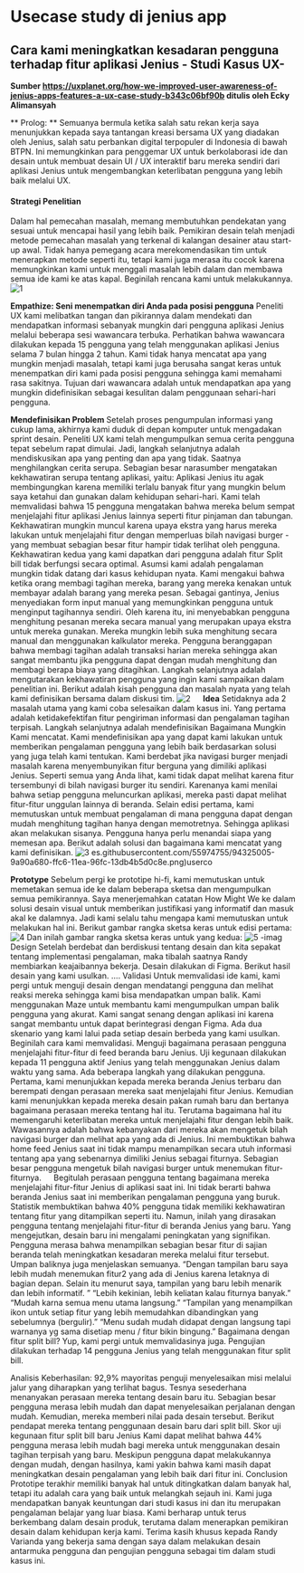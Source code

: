 # Usecase study di jenius app
## Cara kami meningkatkan kesadaran pengguna terhadap fitur aplikasi Jenius - Studi Kasus UX-
**Sumber https://uxplanet.org/how-we-improved-user-awareness-of-jenius-apps-features-a-ux-case-study-b343c06bf90b ditulis oleh Ecky Alimansyah**

** Prolog: **
Semuanya bermula ketika salah satu rekan kerja saya menunjukkan kepada saya tantangan kreasi bersama UX yang diadakan oleh Jenius, salah satu perbankan digital terpopuler di Indonesia di bawah BTPN. Ini memungkinkan para penggemar UX untuk berkolaborasi ide dan desain untuk membuat desain UI / UX interaktif baru mereka sendiri dari aplikasi Jenius untuk mengembangkan keterlibatan pengguna yang lebih baik melalui UX.

#### Strategi Penelitian
Dalam hal pemecahan masalah, memang membutuhkan pendekatan yang sesuai untuk mencapai hasil yang lebih baik. Pemikiran desain telah menjadi metode pemecahan masalah yang terkenal di kalangan desainer atau start-up awal. Tidak hanya pemegang acara merekomendasikan tim untuk menerapkan metode seperti itu, tetapi kami juga merasa itu cocok karena memungkinkan kami untuk menggali masalah lebih dalam dan membawa semua ide kami ke atas kapal. Beginilah rencana kami untuk melakukannya.
![1](https://user-images.githubusercontent.com/55974755/94324980-96648900-ffc6-11ea-8ec3-39a5301f897e.png)

**Empathize: Seni menempatkan diri Anda pada posisi pengguna**
Peneliti UX kami melibatkan tangan dan pikirannya dalam mendekati dan mendapatkan informasi sebanyak mungkin dari pengguna aplikasi Jenius melalui beberapa sesi wawancara terbuka. Perhatikan bahwa wawancara dilakukan kepada 15 pengguna yang telah menggunakan aplikasi Jenius selama 7 bulan hingga 2 tahun. Kami tidak hanya mencatat apa yang mungkin menjadi masalah, tetapi kami juga berusaha sangat keras untuk menempatkan diri kami pada posisi pengguna sehingga kami memahami rasa sakitnya. Tujuan dari wawancara adalah untuk mendapatkan apa yang mungkin didefinisikan sebagai kesulitan dalam penggunaan sehari-hari pengguna.

**Mendefinisikan Problem**
Setelah proses pengumpulan informasi yang cukup lama, akhirnya kami duduk di depan komputer untuk mengadakan sprint desain. Peneliti UX kami telah mengumpulkan semua cerita pengguna tepat sebelum rapat dimulai. Jadi, langkah selanjutnya adalah mendiskusikan apa yang penting dan apa yang tidak. Saatnya menghilangkan cerita serupa.
Sebagian besar narasumber mengatakan kekhawatiran serupa tentang aplikasi, yaitu: Aplikasi Jenius itu agak membingungkan karena memiliki terlalu banyak fitur yang mungkin belum saya ketahui dan gunakan dalam kehidupan sehari-hari.
Kami telah memvalidasi bahwa 15 pengguna mengatakan bahwa mereka belum sempat menjelajahi fitur aplikasi Jenius lainnya seperti fitur pinjaman dan tabungan. Kekhawatiran mungkin muncul karena upaya ekstra yang harus mereka lakukan untuk menjelajahi fitur dengan memperluas bilah navigasi burger - yang membuat sebagian besar fitur hampir tidak terlihat oleh pengguna. 
Kekhawatiran kedua yang kami dapatkan dari pengguna adalah fitur Split bill tidak berfungsi secara optimal. Asumsi kami adalah pengalaman mungkin tidak datang dari kasus kehidupan nyata. Kami mengakui bahwa ketika orang membagi tagihan mereka, barang yang mereka kenakan untuk membayar adalah barang yang mereka pesan. Sebagai gantinya, Jenius menyediakan form input manual yang memungkinkan pengguna untuk menginput tagihannya sendiri. Oleh karena itu, ini menyebabkan pengguna menghitung pesanan mereka secara manual yang merupakan upaya ekstra untuk mereka gunakan. Mereka mungkin lebih suka menghitung secara manual dan menggunakan kalkulator mereka.
Pengguna beranggapan bahwa membagi tagihan adalah transaksi harian mereka sehingga akan sangat membantu jika pengguna dapat dengan mudah menghitung dan membagi berapa biaya yang ditagihkan.
Langkah selanjutnya adalah mengutarakan kekhawatiran pengguna yang ingin kami sampaikan dalam penelitian ini. Berikut adalah kisah pengguna dan masalah nyata yang telah kami definisikan bersama dalam diskusi tim.
![2](https://user-images.githubusercontent.com/55974755/94324996-995f7980-ffc6-11ea-9385-b00fc5a5d34a.png)
 
**Idea**
Setidaknya ada 2 masalah utama yang kami coba selesaikan dalam kasus ini. Yang pertama adalah ketidakefektifan fitur pengiriman informasi dan pengalaman tagihan terpisah.
Langkah selanjutnya adalah mendefinisikan Bagaimana Mungkin Kami mencatat. Kami mendefinisikan apa yang dapat kami lakukan untuk memberikan pengalaman pengguna yang lebih baik berdasarkan solusi yang juga telah kami tentukan.
Kami berdebat jika navigasi burger menjadi masalah karena menyembunyikan fitur berguna yang dimiliki aplikasi Jenius. Seperti semua yang Anda lihat, kami tidak dapat melihat karena fitur tersembunyi di bilah navigasi burger itu sendiri. Karenanya kami menilai bahwa setiap pengguna meluncurkan aplikasi, mereka pasti dapat melihat fitur-fitur unggulan lainnya di beranda.
Selain edisi pertama, kami memutuskan untuk membuat pengalaman di mana pengguna dapat dengan mudah menghitung tagihan hanya dengan memotretnya. Sehingga aplikasi akan melakukan sisanya. Pengguna hanya perlu menandai siapa yang memesan apa.
Berikut adalah solusi dan bagaimana kami mencatat yang kami definisikan.
![3](https://user-images.githubusercontent.com/55974755/94325226-94e79080-ffc7-11ea-99da-2ea896ef96ce.png)
es.githubusercontent.com/55974755/94325005-9a90a680-ffc6-11ea-96fc-13db4b5d0c8e.png)userco

**Prototype**
Sebelum pergi ke prototipe hi-fi, kami memutuskan untuk memetakan semua ide ke dalam beberapa sketsa dan mengumpulkan semua pemikirannya.
Saya menerjemahkan catatan How Might We ke dalam solusi desain visual untuk memberikan justifikasi yang informatif dan masuk akal ke dalamnya. Jadi kami selalu tahu mengapa kami memutuskan untuk melakukan hal ini.
Berikut gambar rangka sketsa keras untuk edisi pertama:
![4](https://user-images.githubusercontent.com/55974755/94325007-9c5a6a00-ffc6-11ea-9b94-aa5801e74235.png)
Dan inilah gambar rangka sketsa keras untuk yang kedua:
![5](https://user-images.githubntent.com/55974755/94325009-9ebcc400-ffc6-11ea-8b47-f6da9ab0a449.png)
-imag
 
Design
Setelah berdebat dan berdiskusi tentang desain dan kita sepakat tentang implementasi pengalaman, maka tibalah saatnya Randy membiarkan keajaibannya bekerja. Desain dilakukan di Figma.
Berikut hasil desain yang kami usulkan.
….
Validasi
Untuk memvalidasi ide kami, kami pergi untuk menguji desain dengan mendatangi pengguna dan melihat reaksi mereka sehingga kami bisa mendapatkan umpan balik. Kami menggunakan Maze untuk membantu kami mengumpulkan umpan balik pengguna yang akurat. Kami sangat senang dengan aplikasi ini karena sangat membantu untuk dapat berintegrasi dengan Figma.
Ada dua skenario yang kami lalui pada setiap desain berbeda yang kami usulkan. Beginilah cara kami memvalidasi. Menguji bagaimana perasaan pengguna menjelajahi fitur-fitur di feed beranda baru Jenius. Uji kegunaan dilakukan kepada 11 pengguna aktif Jenius yang telah menggunakan Jenius dalam waktu yang sama.
Ada beberapa langkah yang dilakukan pengguna. Pertama, kami menunjukkan kepada mereka beranda Jenius terbaru dan berempati dengan perasaan mereka saat menjelajahi fitur Jenius. Kemudian kami menunjukkan kepada mereka desain pakan rumah baru dan bertanya bagaimana perasaan mereka tentang hal itu. Terutama bagaimana hal itu memengaruhi keterlibatan mereka untuk menjelajahi fitur dengan lebih baik.
Wawasannya adalah bahwa kebanyakan dari mereka akan mengetuk bilah navigasi burger dan melihat apa yang ada di Jenius. Ini membuktikan bahwa home feed Jenius saat ini tidak mampu menampilkan secara utuh informasi tentang apa yang sebenarnya dimiliki Jenius sebagai fiturnya.
Sebagian besar pengguna mengetuk bilah navigasi burger untuk menemukan fitur-fiturnya.
 
Begitulah perasaan pengguna tentang bagaimana mereka menjelajahi fitur-fitur Jenius di aplikasi saat ini.
Ini tidak berarti bahwa beranda Jenius saat ini memberikan pengalaman pengguna yang buruk. Statistik membuktikan bahwa 40% pengguna tidak memiliki kekhawatiran tentang fitur yang ditampilkan seperti itu.
Namun, inilah yang dirasakan pengguna tentang menjelajahi fitur-fitur di beranda Jenius yang baru.
Yang mengejutkan, desain baru ini mengalami peningkatan yang signifikan. Pengguna merasa bahwa menampilkan sebagian besar fitur di sajian beranda telah meningkatkan kesadaran mereka melalui fitur tersebut.
Umpan baliknya juga menjelaskan semuanya.
“Dengan tampilan baru saya lebih mudah menemukan fitur2 yang ada di Jenius karena letaknya di bagian depan. Selain itu menurut saya, tampilan yang baru lebih menarik dan lebih informatif. ”
“Lebih kekinian, lebih keliatan kalau fiturnya banyak.”
“Mudah karna semua menu utama langsung.”
“Tampilan yang menampilkan ikon untuk setiap fitur yang lebih memudahkan dibandingkan yang sebelumnya (bergulir).”
“Menu sudah mudah didapat dengan langsung tapi warnanya yg sama disetiap menu / fitur bikin bingung.”
Bagaimana dengan fitur split bill? Yup, kami pergi untuk memvalidasinya juga.
Pengujian dilakukan terhadap 14 pengguna Jenius yang telah menggunakan fitur split bill.
 
Analisis Keberhasilan: 92,9% mayoritas penguji menyelesaikan misi melalui jalur yang diharapkan yang terlihat bagus.
Tesnya sesederhana menanyakan perasaan mereka tentang desain baru itu. Sebagian besar pengguna merasa lebih mudah dan dapat menyelesaikan perjalanan dengan mudah.
Kemudian, mereka memberi nilai pada desain tersebut. Berikut pendapat mereka tentang penggunaan desain baru dari split bill.
Skor uji kegunaan fitur split bill baru Jenius
Kami dapat melihat bahwa 44% pengguna merasa lebih mudah bagi mereka untuk menggunakan desain tagihan terpisah yang baru. Meskipun pengguna dapat melakukannya dengan mudah, dengan hasilnya, kami yakin bahwa kami masih dapat meningkatkan desain pengalaman yang lebih baik dari fitur ini.
Conclusion
Prototipe terakhir memiliki banyak hal untuk ditingkatkan dalam banyak hal, tetapi itu adalah cara yang baik untuk melangkah sejauh ini. Kami juga mendapatkan banyak keuntungan dari studi kasus ini dan itu merupakan pengalaman belajar yang luar biasa. Kami berharap untuk terus berkembang dalam desain produk, terutama dalam menerapkan pemikiran desain dalam kehidupan kerja kami. Terima kasih khusus kepada Randy Varianda yang bekerja sama dengan saya dalam melakukan desain antarmuka pengguna dan pengujian pengguna sebagai tim dalam studi kasus ini.

